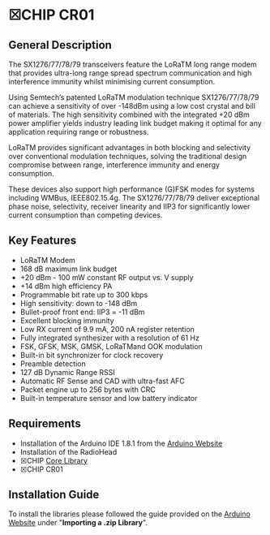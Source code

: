 # ☒CHIP CR01

## General Description
The SX1276/77/78/79 transceivers feature the LoRaTM long
range modem that provides ultra-long range spread
spectrum communication and high interference immunity
whilst minimising current consumption.

Using Semtech’s patented LoRaTM modulation technique
SX1276/77/78/79 can achieve a sensitivity of over -148dBm
using a low cost crystal and bill of materials. The high
sensitivity combined with the integrated +20 dBm power
amplifier yields industry leading link budget making it
optimal for any application requiring range or robustness.

LoRaTM provides significant advantages in both blocking
and selectivity over conventional modulation techniques,
solving the traditional design compromise between range,
interference immunity and energy consumption.

These devices also support high performance (G)FSK
modes for systems including WMBus, IEEE802.15.4g. The
SX1276/77/78/79 deliver exceptional phase noise,
selectivity, receiver linearity and IIP3 for significantly lower
current consumption than competing devices.


## Key Features
- LoRaTM Modem
- 168 dB maximum link budget
- +20 dBm - 100 mW constant RF output vs. V supply
- +14 dBm high efficiency PA
- Programmable bit rate up to 300 kbps
- High sensitivity: down to -148 dBm
- Bullet-proof front end: IIP3 = -11 dBm
- Excellent blocking immunity
- Low RX current of 9.9 mA, 200 nA register retention
- Fully integrated synthesizer with a resolution of 61 Hz
- FSK, GFSK, MSK, GMSK, LoRaTMand OOK modulation
- Built-in bit synchronizer for clock recovery
- Preamble detection
- 127 dB Dynamic Range RSSI
- Automatic RF Sense and CAD with ultra-fast AFC
- Packet engine up to 256 bytes with CRC
- Built-in temperature sensor and low battery indicator

## Requirements
- Installation of the Arduino IDE 1.8.1 from the [Arduino Website](https://www.arduino.cc/en/main/software)
- Installation of the RadioHead
- ☒CHIP [Core Library](https://github.com/xinabox/xCore)
- ☒CHIP CR01

## Installation Guide
To install the libraries please followed the guide provided on the [Arduino Website](https://www.arduino.cc/en/Guide/Libraries) under "**Importing a .zip Library**".


